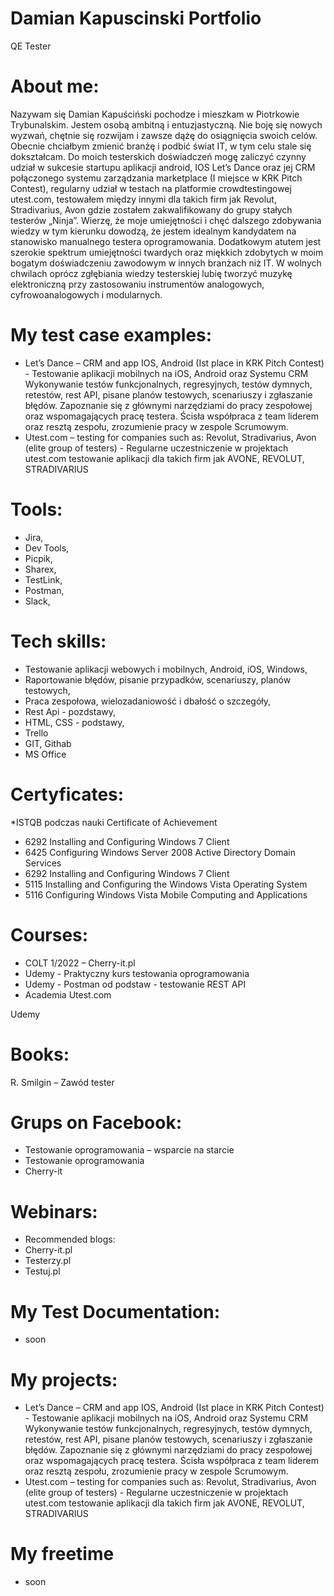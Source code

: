 # Damian Kapuscinski Portfolio
QE Tester
# About me:
Nazywam się Damian Kapuściński pochodze i mieszkam w Piotrkowie Trybunalskim. Jestem osobą ambitną i entuzjastyczną. Nie boję się nowych wyzwań, chętnie się rozwijam i zawsze dążę do osiągnięcia swoich celów. Obecnie chciałbym zmienić branżę i podbić świat IT, w tym celu stale się dokształcam. Do moich testerskich doświadczeń mogę zaliczyć czynny udział w sukcesie startupu aplikacji android, IOS Let’s Dance oraz jej CRM połączonego systemu zarządzania marketplace (I miejsce w KRK Pitch Contest), regularny udział w testach na platformie crowdtestingowej utest.com, testowałem między innymi dla takich firm jak Revolut, Stradivarius, Avon gdzie zostałem zakwalifikowany do grupy stałych testerów „Ninja”. Wierzę, że moje umiejętności i chęć dalszego zdobywania wiedzy w tym kierunku dowodzą, że jestem idealnym kandydatem na stanowisko manualnego testera oprogramowania. Dodatkowym atutem jest szerokie spektrum umiejętności twardych oraz miękkich zdobytych w moim bogatym doświadczeniu zawodowym w innych branżach niż IT. W wolnych chwilach oprócz zgłębiania wiedzy testerskiej lubię tworzyć muzykę elektroniczną przy zastosowaniu instrumentów analogowych, cyfrowoanalogowych i modularnych.  
# My test case examples:
* Let’s Dance – CRM and app IOS, Android (Ist place in KRK Pitch Contest) - Testowanie aplikacji mobilnych na iOS, Android oraz Systemu CRM
Wykonywanie testów funkcjonalnych, regresyjnych, testów dymnych,
retestów, rest API, pisane planów testowych, scenariuszy i zgłaszanie
błędów. Zapoznanie się z głównymi narzędziami do pracy zespołowej oraz
wspomagających pracę testera. Ścisła współpraca z team liderem oraz
resztą zespołu, zrozumienie pracy w zespole Scrumowym.
* Utest.com – testing for companies such as: Revolut, Stradivarius, Avon (elite group of testers) - Regularne uczestniczenie w projektach utest.com testowanie aplikacji dla
takich firm jak AVONE, REVOLUT, STRADIVARIUS
# Tools:
* Jira,
* Dev Tools,
* Picpik,
* Sharex,
* TestLink,
* Postman,
* Slack,
# Tech skills:
* Testowanie aplikacji webowych i mobilnych, Android, iOS, Windows,
* Raportowanie błędów, pisanie przypadków, scenariuszy, planów testowych,
* Praca zespołowa, wielozadaniowość i dbałość o szczegóły,
* Rest Api - pozdstawy,
* HTML, CSS - podstawy,
* Trello
* GIT, Githab
* MS Office
# Certyficates:
*ISTQB podczas nauki
Certificate of Achievement
* 6292 Installing and Configuring Windows 7 Client
* 6425 Configuring Windows Server 2008 Active Directory Domain Services
* 6292 Installing and Configuring Windows 7 Client
* 5115 Installing and Configuring the Windows Vista Operating System
* 5116 Configuring Windows Vista Mobile Computing and Applications

# Courses:
* COLT 1/2022 – Cherry-it.pl
* Udemy - Praktyczny kurs testowania oprogramowania
* Udemy - Postman od podstaw - testowanie REST API
* Academia Utest.com

Udemy
# Books:
R. Smilgin – Zawód tester
# Grups on Facebook:
* Testowanie oprogramowania – wsparcie na starcie
* Testowanie oprogramowania
* Cherry-it
# Webinars:
* Recommended blogs:
* Cherry-it.pl
* Testerzy.pl
* Testuj.pl

# My Test Documentation:
* soon
# My projects:
* Let’s Dance – CRM and app IOS, Android (Ist place in KRK Pitch Contest) - Testowanie aplikacji mobilnych na iOS, Android oraz Systemu CRM
Wykonywanie testów funkcjonalnych, regresyjnych, testów dymnych,
retestów, rest API, pisane planów testowych, scenariuszy i zgłaszanie
błędów. Zapoznanie się z głównymi narzędziami do pracy zespołowej oraz
wspomagających pracę testera. Ścisła współpraca z team liderem oraz
resztą zespołu, zrozumienie pracy w zespole Scrumowym.
* Utest.com – testing for companies such as: Revolut, Stradivarius, Avon (elite group of testers) - Regularne uczestniczenie w projektach utest.com testowanie aplikacji dla
takich firm jak AVONE, REVOLUT, STRADIVARIUS
# My freetime
* soon
